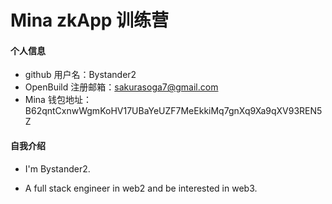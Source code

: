 # Mina zkApp 训练营


#### 个人信息

- github 用户名：Bystander2
- OpenBuild 注册邮箱：sakurasoga7@gmail.com
- Mina 钱包地址：B62qntCxnwWgmKoHV17UBaYeUZF7MeEkkiMq7gnXq9Xa9qXV93REN5Z

#### 自我介绍

- I'm Bystander2. 

- A full stack engineer in web2 and be interested in web3. 
